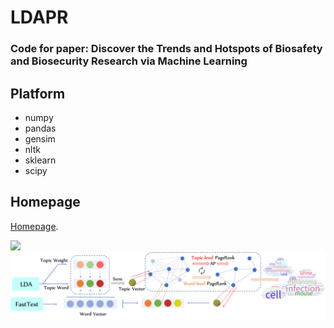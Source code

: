 # LDAPR
### Code for paper: Discover the Trends and Hotspots of Biosafety and Biosecurity Research via Machine Learning

## Platform
- numpy
- pandas
- gensim
- nltk
- sklearn
- scipy

## Homepage
[Homepage](https://www.keaml.cn/Biosafety/).

![](/image/Framework.png=100000x100000)  
![](/image/LDAPR.png)
